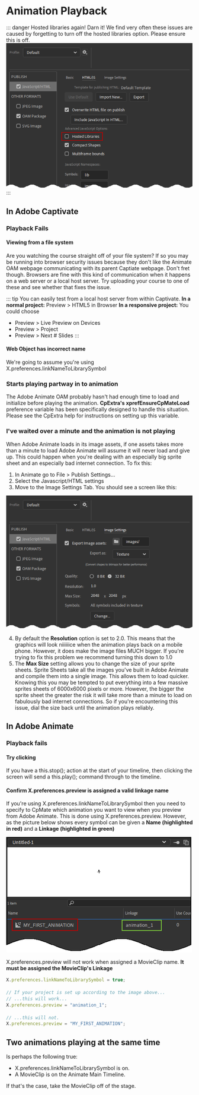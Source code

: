# Animation Playback

::: danger Hosted libraries again! Darn it!
We find very often these issues are caused by forgetting to turn off the hosted libraries option. Please ensure this is off.
![Animate's Hosted Libraries Option](./img/playback_hosted-libraries.png)
:::


## In Adobe Captivate
### Playback Fails
#### Viewing from a file system
Are you watching the course straight off of your file system? If so you may be running into browser security issues because they don't like the Animate OAM webpage communicating with its parent Captiate webpage. Don't fret though. Browsers are fine with this kind of communication when it happens on a web server or a local host server. Try uploading your course to one of these and see whether that fixes the issue.

::: tip
You can easily test from a local host server from within Captivate.
**In a normal project:** Preview > HTML5 in Browser
**In a responsive project:** You could choose
- Preview > Live Preview on Devices
- Preview > Project
- Preview > Next # Slides
:::

#### Web Object has incorrect name

We're going to assume you're using X.preferences.linkNameToLibrarySymbol

### Starts playing partway in to animation
The Adobe Animate OAM probably hasn't had enough time to load and initialize before playing the animation. **CpExtra's xprefEnsureCpMateLoad** preference variable has been specifically designed to handle this situation. Please see the CpExtra help for instructions on setting up this variable.

### I've waited over a minute and the animation is not playing
When Adobe Animate loads in its image assets, if one assets takes more than a minute to load Adobe Animate will assume it will never load and give up. This could happen when you're dealing with an especially big sprite sheet and an especially bad internet connection.
To fix this: 
1. In Animate go to File > Publish Settings... 
2. Select the Javascript/HTML settings
3. Move to the Image Settings Tab. You should see a screen like this:

![Animate's image publish settings](./img/anim-not-playing_publish-settings.png)

4. By default the **Resolution** option is set to 2.0. This means that the graphics will look niiiiiice when the animation plays back on a mobile phone. However, it does make the image files MUCH bigger. If you're trying to fix this problem we recommend turning this down to 1.0
5. The **Max Size** setting allows you to change the size of your sprite sheets. Sprite Sheets take all the images you've built in Adobe Animate and compile them into a single image. This allows them to load quicker. Knowing this you may be tempted to put everything into a few massive sprites sheets of 6000x6000 pixels or more. However, the bigger the sprite sheet the greater the risk it will take more than a minute to load on fabulously bad internet connections. So if you're encountering this issue, dial the size back until the animation plays reliably.

## In Adobe Animate
### Playback fails
#### Try clicking
If you have a this.stop(); action at the start of your timeline, then clicking the screen will send a this.play(); command through to the timeline.

#### Confirm X.preferences.preview is assigned a valid linkage name
If you're using X.preferences.linkNameToLibrarySymbol then you need to specify to CpMate which animation you want to view when you preview from Adobe Animate. This is done using X.preferences.preview.
However, as the picture below shows every symbol can be given a **Name (highlighted in red)** and a **Linkage (highlighted in green)**

![Animate library with name and linkage columns highlighted](./img/anim-not-playing_linkage_name.png)

X.preferences.preview will not work when assigned a MovieClip name. **It must be assigned the MovieClip's Linkage**
```javascript
X.preferences.linkNameToLibrarySymbol = true;

// If your project is set up according to the image above...
// ...this will work...
X.preferences.preview = "animation_1";

// ...this will not.
X.preferences.preview = "MY_FIRST_ANIMATION";
```

## Two animations playing at the same time
Is perhaps the following true:
- X.preferences.linkNameToLibrarySymbol is on.
- A MovieClip is on the Animate Main Timeline.

If that's the case, take the MovieClip off of the stage.
